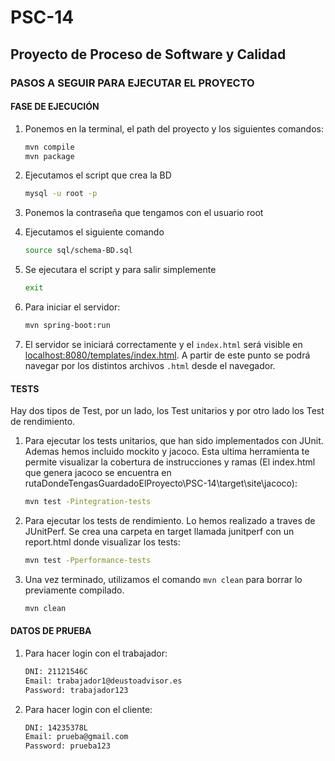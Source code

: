 # PSC-14
## Proyecto de Proceso de Software y Calidad

### PASOS A SEGUIR PARA EJECUTAR EL PROYECTO

#### FASE DE EJECUCIÓN
1. Ponemos en la terminal, el path del proyecto y los siguientes comandos:
    ```bash
    mvn compile
    mvn package
    ```
2. Ejecutamos el script que crea la BD
    ```bash
    mysql -u root -p 
    ```
3. Ponemos la contraseña que tengamos con el usuario root
4. Ejecutamos el siguiente comando
     ```bash
    source sql/schema-BD.sql
    ```
5. Se ejecutara el script y para salir simplemente
      ```bash
    exit
    ```

6. Para iniciar el servidor:
    ```bash
    mvn spring-boot:run
    ```
7. El servidor se iniciará correctamente y el `index.html` será visible en [localhost:8080/templates/index.html](http://localhost:8080/templates/index.html). A partir de este punto se podrá navegar por los distintos archivos `.html` desde el navegador.

#### TESTS
Hay dos tipos de Test, por un lado, los Test unitarios y por otro lado los Test de rendimiento.

1. Para ejecutar los tests unitarios, que han sido implementados con JUnit. Ademas hemos incluido mockito y jacoco. Esta ultima herramienta te permite visualizar la cobertura de instrucciones y ramas (El index.html que genera jacoco se encuentra en rutaDondeTengasGuardadoElProyecto\PSC-14\target\site\jacoco):
    ```bash
    mvn test -Pintegration-tests
    ```

2. Para ejecutar los tests de rendimiento. Lo hemos realizado a traves de JUnitPerf. Se crea una carpeta en target llamada junitperf con un report.html donde visualizar los tests:
    ```bash
    mvn test -Pperformance-tests
    ```

3. Una vez terminado, utilizamos el comando `mvn clean` para borrar lo previamente compilado.
    ```bash
    mvn clean
    ```
#### DATOS DE PRUEBA
1. Para hacer login con el trabajador:
    ```bash
    DNI: 21121546C
    Email: trabajador1@deustoadvisor.es
    Password: trabajador123
    ```
2. Para hacer login con el cliente:
    ```bash
    DNI: 14235378L
    Email: prueba@gmail.com
    Password: prueba123
    ```